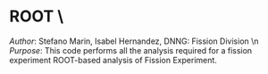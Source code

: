 # ROOT \\
_Author_: Stefano Marin, Isabel Hernandez, DNNG: Fission Division \n
_Purpose_: This code performs all the analysis required for a fission experiment
ROOT-based analysis of Fission Experiment.
